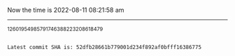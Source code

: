 Now the time is 2022-08-11 08:21:58 am

---

<small>12601954985791746388223208618479</small>

```txt

Latest commit SHA is: 52dfb28661b779001d234f892af0bfff16386775
```
